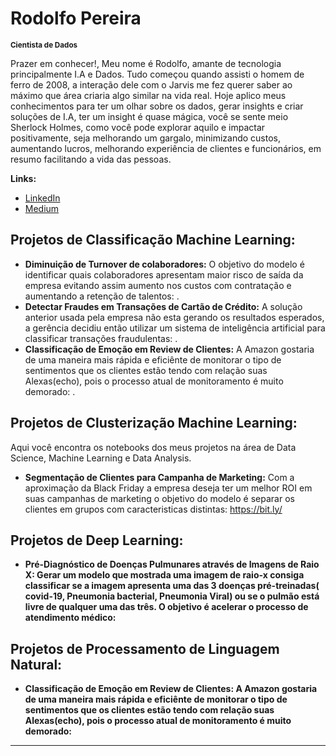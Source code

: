 # Rodolfo Pereira
<sub>**Cientista de Dados**</sub>

  Prazer em conhecer!, Meu nome é Rodolfo, amante de tecnologia principalmente I.A e Dados. Tudo começou quando assisti o homem de ferro de 2008, a interação dele com o Jarvis me fez querer saber ao máximo que área criaria algo similar na vida real.
  Hoje aplico meus conhecimentos para ter um olhar sobre os dados, gerar insights e criar soluções de I.A, ter um insight é quase mágica, você se sente meio Sherlock Holmes, como você pode explorar aquilo e impactar positivamente, seja melhorando um gargalo, minimizando custos, aumentando lucros, melhorando experiência de clientes e funcionários, em resumo facilitando a vida das pessoas.

**Links:**
* [LinkedIn](https://www.linkedin.com/in/rodolfopereira-ai/)
* [Medium]([https://medium.com/@KarinneCristina](https://medium.com/@rodolfopereira.ai))


## Projetos de Classificação Machine Learning:
* **Diminuição de Turnover de colaboradores:** O objetivo do modelo é identificar quais colaboradores apresentam maior risco de saída da empresa evitando assim aumento nos custos com contratação e aumentando a retenção de talentos: .
* **Detectar Fraudes em Transações de Cartão de Crédito:** A solução anterior usada pela empresa não esta gerando os resultados esperados, a gerência decidiu então utilizar um sistema de inteligência artificial para classificar transações fraudulentas: .
* **Classificação de Emoção em Review de Clientes:** A Amazon gostaria de uma maneira mais rápida e eficiênte de monitorar o tipo de sentimentos que os clientes estão tendo com relação suas Alexas(echo), pois o processo atual de monitoramento é muito demorado: .

## Projetos de Clusterização Machine Learning:
Aqui você encontra os notebooks dos meus projetos na área de Data Science, Machine Learning e Data Analysis. 

* **Segmentação de Clientes para Campanha de Marketing:** Com a aproximação da Black Friday a empresa deseja ter um melhor ROI em suas campanhas de marketing o objetivo do modelo é separar os clientes em grupos com caracteristicas distintas: https://bit.ly/

## Projetos de Deep Learning:
* **Pré-Diagnóstico de Doenças Pulmunares através de Imagens de Raio X: Gerar um modelo que mostrada uma imagem de raio-x consiga classificar se a imagem apresenta uma das 3 doenças pré-treinadas( covid-19, Pneumonia bacterial, Pneumonia Viral) ou se o pulmão está livre de qualquer uma das três. O objetivo é acelerar o processo de atendimento médico:**

## Projetos de Processamento de Linguagem Natural:
* **Classificação de Emoção em Review de Clientes: A Amazon gostaria de uma maneira mais rápida e eficiênte de monitorar o tipo de sentimentos que os clientes estão tendo com relação suas Alexas(echo), pois o processo atual de monitoramento é muito demorado:**
---
